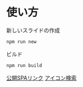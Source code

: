 # 使い方

新しいスライドの作成

```zsh
npm run new
```

ビルド

```zsh
npm run build
```

[公開SPAリンク](https://aozora-asu.github.io/note)
[アイコン検索](https://icones.js.org/)
